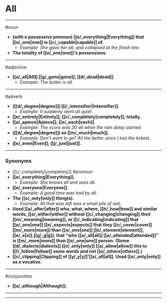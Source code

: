 # All
---
#noun
- **(with a possessive pronoun) [[e/_everything|Everything]] that [[o/_one|one]] is [[c/_capable|capable]] of.**
	- _Example: She gave her all, and collapsed at the finish line._
- **The totality of [[o/_one|one]]'s possessions.**
---
#adjective
- **[[a/_all|All]] [[g/_gone|gone]]; [[d/_dead|dead]].**
	- _Example: The butter is all._
---
#adverb
- **([[d/_degree|degree]]) [[i/_intensifier|Intensifier]].**
	- _Example: It suddenly went all quiet._
- **[[e/_entirely|Entirely]]; [[c/_completely|completely]]; totally.**
- **[[a/_apiece|Apiece]]; [[e/_each|each]].**
	- _Example: The score was 30 all when the rain delay started._
- **([[d/_degree|degree]]) so [[m/_much|much]].**
	- _Example: Don't want to go? All the better since I lost the tickets._
- **[[e/_even|Even]]; [[j/_just|just]].**
---
### Synonyms
- [[c/_completely|completely]]
#pronoun
- **[[e/_everything|Everything]].**
	- _Example: She knows all and sees all._
- **[[e/_everyone|Everyone]].**
	- _Example: A good time was had by all._
- **The [[o/_only|only]] thing(s).**
	- _Example: All that was left was a small pile of ash._
- **Used [[a/_after|after]] who, what, where, [[h/_how|how]] and similar words, [[e/_either|either]] without [[c/_changing|changing]] their [[m/_meaning|meaning]], or [[i/_indicating|indicating]] that [[o/_one|one]] [[e/_expects|expects]] that they [[c/_cover|cover]] [[m/_more|more]] than [[o/_one|one]] [[e/_element|element]], [[e/_e|e]].[[g/_g|g]]. that "who [[a/_all|all]] [[a/_attended|attended]]" is [[m/_more|more]] than [[o/_one|one]] person. (Some [[d/_dialects|dialects]] [[o/_only|only]] [[a/_allow|allow]] this to [[f/_follow|follow]] some words and not [[o/_others|others]].)**
- **[[c/_clipping|Clipping]] of [[y/_y|y]]’[[a/_all|all]]. Used [[o/_only|only]] as a vocative.**
---
#conjunction
- **[[a/_although|Although]].**
---
---
